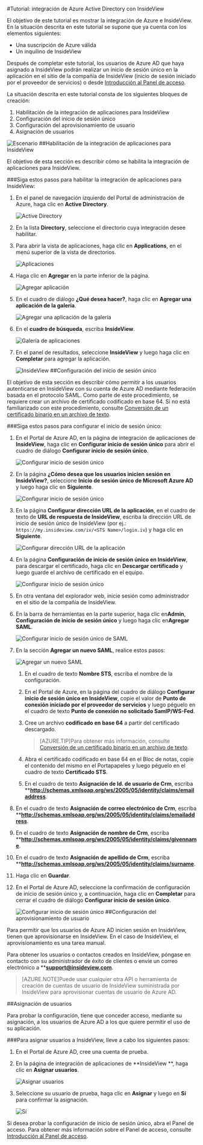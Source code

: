 <properties 
    pageTitle="Tutorial: integración de Azure Active Directory con InsideView | Microsoft Azure" 
    description="Aprenda cómo usar InsideView con Azure Active Directory para habilitar el inicio de sesión único, el aprovisionamiento automatizado, etc." 
    services="active-directory" 
    authors="jeevansd"  
    documentationCenter="na" manager="stevenpo"/>
<tags 
    ms.service="active-directory" 
    ms.devlang="na" 
    ms.topic="article" 
    ms.tgt_pltfrm="na" 
    ms.workload="identity" 
    ms.date="01/14/2016" 
    ms.author="jeedes" />

#Tutorial: integración de Azure Active Directory con InsideView
  
El objetivo de este tutorial es mostrar la integración de Azure e InsideView. En la situación descrita en este tutorial se supone que ya cuenta con los elementos siguientes:

-   Una suscripción de Azure válida
-   Un inquilino de InsideView
  
Después de completar este tutorial, los usuarios de Azure AD que haya asignado a InsideView podrán realizar un inicio de sesión único en la aplicación en el sitio de la compañía de InsideView (inicio de sesión iniciado por el proveedor de servicios) o desde [Introducción al Panel de acceso](active-directory-saas-access-panel-introduction.md).
  
La situación descrita en este tutorial consta de los siguientes bloques de creación:

1.  Habilitación de la integración de aplicaciones para InsideView
2.  Configuración del inicio de sesión único
3.  Configuración del aprovisionamiento de usuario
4.  Asignación de usuarios

![Escenario](./media/active-directory-saas-insideview-tutorial/IC794128.png "Escenario")
##Habilitación de la integración de aplicaciones para InsideView
  
El objetivo de esta sección es describir cómo se habilita la integración de aplicaciones para InsideView.

###Siga estos pasos para habilitar la integración de aplicaciones para InsideView:

1.  En el panel de navegación izquierdo del Portal de administración de Azure, haga clic en **Active Directory**.

    ![Active Directory](./media/active-directory-saas-insideview-tutorial/IC700993.png "Active Directory")

2.  En la lista **Directory**, seleccione el directorio cuya integración desee habilitar.

3.  Para abrir la vista de aplicaciones, haga clic en **Applications**, en el menú superior de la vista de directorios.

    ![Aplicaciones](./media/active-directory-saas-insideview-tutorial/IC700994.png "Aplicaciones")

4.  Haga clic en **Agregar** en la parte inferior de la página.

    ![Agregar aplicación](./media/active-directory-saas-insideview-tutorial/IC749321.png "Agregar aplicación")

5.  En el cuadro de diálogo **¿Qué desea hacer?**, haga clic en **Agregar una aplicación de la galería**.

    ![Agregar una aplicación de la galería](./media/active-directory-saas-insideview-tutorial/IC749322.png "Agregar una aplicación de la galería")

6.  En el **cuadro de búsqueda**, escriba **InsideView**.

    ![Galería de aplicaciones](./media/active-directory-saas-insideview-tutorial/IC794129.png "Galería de aplicaciones")

7.  En el panel de resultados, seleccione **InsideView** y luego haga clic en **Completar** para agregar la aplicación.

    ![InsideView](./media/active-directory-saas-insideview-tutorial/IC794130.png "InsideView")
##Configuración del inicio de sesión único
  
El objetivo de esta sección es describir cómo permitir a los usuarios autenticarse en InsideView con su cuenta de Azure AD mediante federación basada en el protocolo SAML. Como parte de este procedimiento, se requiere crear un archivo de certificado codificado en base 64. Si no está familiarizado con este procedimiento, consulte [Conversión de un certificado binario en un archivo de texto](http://youtu.be/PlgrzUZ-Y1o).

###Siga estos pasos para configurar el inicio de sesión único:

1.  En el Portal de Azure AD, en la página de integración de aplicaciones de **InsideView**, haga clic en **Configurar inicio de sesión único** para abrir el cuadro de diálogo **Configurar inicio de sesión único**.

    ![Configurar inicio de sesión único](./media/active-directory-saas-insideview-tutorial/IC794131.png "Configurar inicio de sesión único")

2.  En la página **¿Cómo desea que los usuarios inicien sesión en InsideView?**, seleccione **Inicio de sesión único de Microsoft Azure AD** y luego haga clic en **Siguiente**.

    ![Configurar inicio de sesión único](./media/active-directory-saas-insideview-tutorial/IC794132.png "Configurar inicio de sesión único")

3.  En la página **Configurar dirección URL de la aplicación**, en el cuadro de texto de **URL de respuesta de InsideView**, escriba la dirección URL de inicio de sesión único de InsideView (por ej.: `https://my.insideview.com/iv/<STS Name>/login.iv`) y haga clic en **Siguiente**.

    ![Configurar dirección URL de la aplicación](./media/active-directory-saas-insideview-tutorial/IC794133.png "Configurar dirección URL de la aplicación")

4.  En la página **Configuración de inicio de sesión único en InsideView**, para descargar el certificado, haga clic en **Descargar certificado** y luego guarde el archivo de certificado en el equipo.

    ![Configurar inicio de sesión único](./media/active-directory-saas-insideview-tutorial/IC794134.png "Configurar inicio de sesión único")

5.  En otra ventana del explorador web, inicie sesión como administrador en el sitio de la compañía de InsideView.

6.  En la barra de herramientas en la parte superior, haga clic en**Admin**, **Configuración de inicio de sesión único** y luego haga clic en**Agregar SAML**.

    ![Configurar inicio de sesión único de SAML](./media/active-directory-saas-insideview-tutorial/IC794135.png "Configurar inicio de sesión único de SAML")

7.  En la sección **Agregar un nuevo SAML**, realice estos pasos:

    ![Agregar un nuevo SAML](./media/active-directory-saas-insideview-tutorial/IC794136.png "Agregar un nuevo SAML")

    1.  En el cuadro de texto **Nombre STS**, escriba el nombre de la configuración.
    2.  En el Portal de Azure, en la página del cuadro de diálogo **Configurar inicio de sesión único en InsideView**, copie el valor de **Punto de conexión iniciado por el proveedor de servicios** y luego péguelo en el cuadro de texto **Punto de conexión no solicitado SamlP/WS-Fed**.
    3.  Cree un archivo **codificado en base 64** a partir del certificado descargado.
        
		>[AZURE.TIP]Para obtener más información, consulte [Conversión de un certificado binario en un archivo de texto](http://youtu.be/PlgrzUZ-Y1o).

    4.  Abra el certificado codificado en base 64 en el Bloc de notas, copie el contenido del mismo en el Portapapeles y luego péguelo en el cuadro de texto **Certificado STS**.
    5.  En el cuadro de texto **Asignación de Id. de usuario de Crm**, escriba ****http://schemas.xmlsoap.org/ws/2005/05/identity/claims/emailaddress**.
6.  En el cuadro de texto **Asignación de correo electrónico de Crm**, escriba ****http://schemas.xmlsoap.org/ws/2005/05/identity/claims/emailaddress**.
7.  En el cuadro de texto **Asignación de nombre de Crm**, escriba ****http://schemas.xmlsoap.org/ws/2005/05/identity/claims/givenname**.
8.  En el cuadro de texto **Asignación de apellido de Crm**, escriba ****http://schemas.xmlsoap.org/ws/2005/05/identity/claims/surname**.
9.  Haga clic en **Guardar**.

8.  En el Portal de Azure AD, seleccione la confirmación de configuración de inicio de sesión único y, a continuación, haga clic en **Completar** para cerrar el cuadro de diálogo **Configurar inicio de sesión único**.

    ![Configurar inicio de sesión único](./media/active-directory-saas-insideview-tutorial/IC794137.png "Configurar inicio de sesión único")
##Configuración del aprovisionamiento de usuario
  
Para permitir que los usuarios de Azure AD inicien sesión en InsideView, tienen que aprovisionarse en InsideView. En el caso de InsideView, el aprovisionamiento es una tarea manual.
  
Para obtener los usuarios o contactos creados en InsideView, póngase en contacto con su administrador de éxito de clientes o envíe un correo electrónico a ****support@insideview.com**.

>[AZURE.NOTE]Puede usar cualquier otra API o herramienta de creación de cuentas de usuario de InsideView suministrada por InsideView para aprovisionar cuentas de usuario de Azure AD.

##Asignación de usuarios
  
Para probar la configuración, tiene que conceder acceso, mediante su asignación, a los usuarios de Azure AD a los que quiere permitir el uso de su aplicación.

###Para asignar usuarios a InsideView, lleve a cabo los siguientes pasos:

1.  En el Portal de Azure AD, cree una cuenta de prueba.

2.  En la página de integración de aplicaciones de **InsideView **, haga clic en **Asignar usuarios**.

    ![Asignar usuarios](./media/active-directory-saas-insideview-tutorial/IC794138.png "Asignar usuarios")

3.  Seleccione su usuario de prueba, haga clic en **Asignar** y luego en **Sí** para confirmar la asignación.

    ![Sí](./media/active-directory-saas-insideview-tutorial/IC767830.png "Sí")
  
Si desea probar la configuración de inicio de sesión único, abra el Panel de acceso. Para obtener más información sobre el Panel de acceso, consulte [Introducción al Panel de acceso](active-directory-saas-access-panel-introduction.md).

<!---HONumber=AcomDC_0121_2016-->